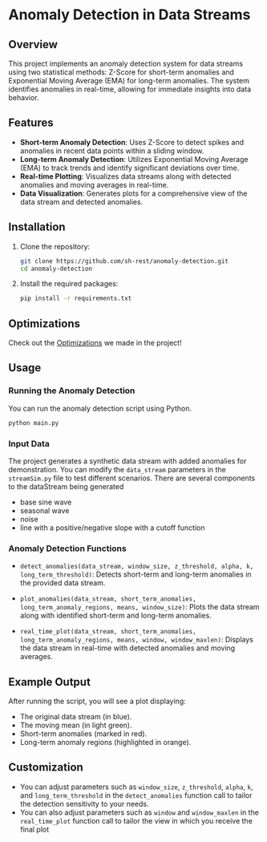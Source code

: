 # Anomaly Detection in Data Streams

## Overview

This project implements an anomaly detection system for data streams using two statistical methods: Z-Score for short-term anomalies and Exponential Moving Average (EMA) for long-term anomalies. The system identifies anomalies in real-time, allowing for immediate insights into data behavior.

## Features

- **Short-term Anomaly Detection**: Uses Z-Score to detect spikes and anomalies in recent data points within a sliding window.
- **Long-term Anomaly Detection**: Utilizes Exponential Moving Average (EMA) to track trends and identify significant deviations over time.
- **Real-time Plotting**: Visualizes data streams along with detected anomalies and moving averages in real-time.
- **Data Visualization**: Generates plots for a comprehensive view of the data stream and detected anomalies.

## Installation

1. Clone the repository:

   ```bash
   git clone https://github.com/sh-rest/anomaly-detection.git
   cd anomaly-detection
   ```

2. Install the required packages:

   ```bash
   pip install -r requirements.txt
   ```

## Optimizations

Check out the [Optimizations](optimizations.md) we made in the project!

## Usage

### Running the Anomaly Detection

You can run the anomaly detection script using Python.

```bash
python main.py
```

### Input Data

The project generates a synthetic data stream with added anomalies for demonstration. You can modify the `data_stream` parameters in the `streamSim.py` file to test different scenarios.
There are several components to the dataStream being generated

- base sine wave
- seasonal wave
- noise
- line with a positive/negative slope with a cutoff function

### Anomaly Detection Functions

- `detect_anomalies(data_stream, window_size, z_threshold, alpha, k, long_term_threshold)`: Detects short-term and long-term anomalies in the provided data stream.

- `plot_anomalies(data_stream, short_term_anomalies, long_term_anomaly_regions, means, window_size)`: Plots the data stream along with identified short-term and long-term anomalies.

- `real_time_plot(data_stream, short_term_anomalies, long_term_anomaly_regions, means, window, window_maxlen)`: Displays the data stream in real-time with detected anomalies and moving averages.

## Example Output

After running the script, you will see a plot displaying:

- The original data stream (in blue).
- The moving mean (in light green).
- Short-term anomalies (marked in red).
- Long-term anomaly regions (highlighted in orange).

## Customization

- You can adjust parameters such as `window_size`, `z_threshold`, `alpha`, `k`, and `long_term_threshold` in the `detect_anomalies` function call to tailor the detection sensitivity to your needs.
- You can also adjust parameters such as `window` and `window_maxlen` in the `real_time_plot` function call to tailor the view in which you receive the final plot
